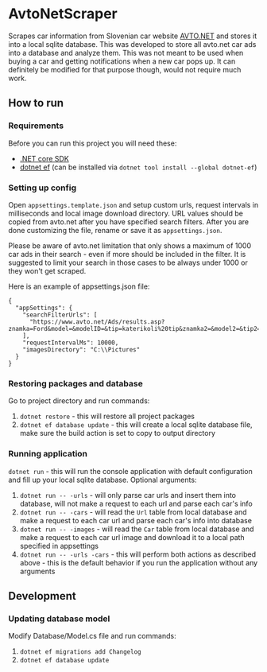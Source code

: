 # AvtoNetScraper
Scrapes car information from Slovenian car website [AVTO.NET](https://avto.net) and stores it into a local sqlite database. 
This was developed to store all avto.net car ads into a database and analyze them. This was not meant to be used when buying a car and getting notifications when a new car pops up. It can definitely be modified for that purpose though, would not require much work.

## How to run
### Requirements
Before you can run this project you will need these:
- [.NET core SDK](https://dotnet.microsoft.com/download)
- [dotnet ef](https://docs.microsoft.com/en-us/ef/core/miscellaneous/cli/dotnet) (can be installed via `dotnet tool install --global dotnet-ef`)

### Setting up config
Open `appsettings.template.json` and setup custom urls, request intervals in milliseconds and local image download directory. URL values should be copied from avto.net after you have specified search filters. After you are done customizing the file, rename or save it as `appsettings.json`.

Please be aware of avto.net limitation that only shows a maximum of 1000 car ads in their search - even if more should be included in the filter. It is suggested to limit your search in those cases to be always under 1000 or they won't get scraped.

Here is an example of appsettings.json file:

```
{
  "appSettings": {
    "searchFilterUrls": [
      "https://www.avto.net/Ads/results.asp?znamka=Ford&model=&modelID=&tip=katerikoli%20tip&znamka2=&model2=&tip2=katerikoli%20tip&znamka3=&model3=&tip3=katerikoli%20tip&cenaMin=0&cenaMax=999999&letnikMin=0&letnikMax=2090&bencin=0&starost2=999&oblika=0&ccmMin=0&ccmMax=99999&mocMin=&mocMax=&kmMin=0&kmMax=9999999&kwMin=0&kwMax=999&motortakt=&motorvalji=&lokacija=0&sirina=&dolzina=&dolzinaMIN=&dolzinaMAX=&nosilnostMIN=&nosilnostMAX=&lezisc=&presek=&premer=&col=&vijakov=&EToznaka=&vozilo=&airbag=&barva=&barvaint=&EQ1=1000000000&EQ2=1000000000&EQ3=1000000000&EQ4=100000000&EQ5=1000000000&EQ6=1000000000&EQ7=1110100120&EQ8=1010000001&EQ9=100000000&KAT=1010000000&PIA=&PIAzero=&PSLO=&akcija=&paketgarancije=&broker=&prikazkategorije=&kategorija=&zaloga=&arhiv=&presort=&tipsort=&stran="
    ],
    "requestIntervalMs": 10000,
    "imagesDirectory": "C:\\Pictures"
  }
}
```

### Restoring packages and database
Go to project directory and run commands: 
1. `dotnet restore` - this will restore all project packages
2. `dotnet ef database update` - this will create a local sqlite database file, make sure the build action is set to copy to output directory

### Running application
`dotnet run` - this will run the console application with default configuration and fill up your local sqlite database.
Optional arguments: 
1. `dotnet run -- -urls` - will only parse car urls and insert them into database, will not make a request to each url and parse each car's info
2. `dotnet run -- -cars` - will read the `Url` table from local database and make a request to each car url and parse each car's info into database
2. `dotnet run -- -images` - will read the `Car` table from local database and make a request to each car url image and download it to a local path specified in appsettings
3. `dotnet run -- -urls -cars` - this will perform both actions as described above - this is the default behavior if you run the application without any arguments

## Development
### Updating database model
Modify Database/Model.cs file and run commands:
1. `dotnet ef migrations add Changelog`
2. `dotnet ef database update`

